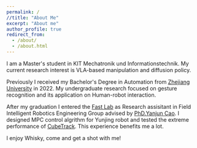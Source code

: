 ```yaml
---
permalink: /
//title: "About Me"
excerpt: "About me"
author_profile: true
redirect_from: 
  - /about/
  - /about.html
---
```


I am a Master's student in KIT Mechatronik und Informationstechnik. My current research interest is VLA-based manipulation and diffusion policy.

Previously I received my Bachelor's Degree in Automation from [Zhejiang University](https://www.zju.edu.cn/english/) in 2022. My undergraduate research focused on gesture recognition and its application on Human-robot interaction. 

After my graduation I entered the [Fast Lab](http://zju-fast.com/) as Research assisitant in Field Intelligent Robotics Engineering Group advised by [PhD.Yanjun Cao](http://zju-fast.com/research-group/yanjun-cao/). I designed MPC control algrithm for Yunjing robot and tested the extreme performance of [CubeTrack](https://fast-fire.github.io/CubeTrack/). This experience benefits me a lot.

I enjoy Whisky, come and get a shot with me!


